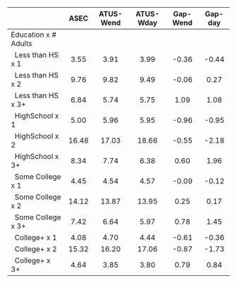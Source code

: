 
|                      |         ASEC |    ATUS-Wend |    ATUS-Wday |     Gap-Wend |      Gap-day |
| -------------------- | :----------: | :----------: | :----------: | :----------: | :----------: |
| Education x # Adults |              |              |              |              |              |
| &nbsp;&nbsp;Less than HS x 1 |         3.55 |         3.91 |         3.99 |        -0.36 |        -0.44 |
| &nbsp;&nbsp;Less than HS x 2 |         9.76 |         9.82 |         9.49 |        -0.06 |         0.27 |
| &nbsp;&nbsp;Less than HS x 3+ |         6.84 |         5.74 |         5.75 |         1.09 |         1.08 |
| &nbsp;&nbsp;HighSchool x 1 |         5.00 |         5.96 |         5.95 |        -0.96 |        -0.95 |
| &nbsp;&nbsp;HighSchool x 2 |        16.48 |        17.03 |        18.66 |        -0.55 |        -2.18 |
| &nbsp;&nbsp;HighSchool x 3+ |         8.34 |         7.74 |         6.38 |         0.60 |         1.96 |
| &nbsp;&nbsp;Some College x 1 |         4.45 |         4.54 |         4.57 |        -0.09 |        -0.12 |
| &nbsp;&nbsp;Some College x 2 |        14.12 |        13.87 |        13.95 |         0.25 |         0.17 |
| &nbsp;&nbsp;Some College x 3+ |         7.42 |         6.64 |         5.97 |         0.78 |         1.45 |
| &nbsp;&nbsp;College+ x 1 |         4.08 |         4.70 |         4.44 |        -0.61 |        -0.36 |
| &nbsp;&nbsp;College+ x 2 |        15.32 |        16.20 |        17.06 |        -0.87 |        -1.73 |
| &nbsp;&nbsp;College+ x 3+ |         4.64 |         3.85 |         3.80 |         0.79 |         0.84 |

